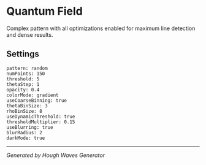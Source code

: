 # Quantum Field

Complex pattern with all optimizations enabled for maximum line detection and dense results.

## Settings

```
pattern: random
numPoints: 150
threshold: 5
thetaStep: 1
opacity: 0.4
colorMode: gradient
useCoarseBinning: true
thetaBinSize: 3
rhoBinSize: 8
useDynamicThreshold: true
thresholdMultiplier: 0.15
useBlurring: true
blurRadius: 2
darkMode: true
```

---

*Generated by Hough Waves Generator*
